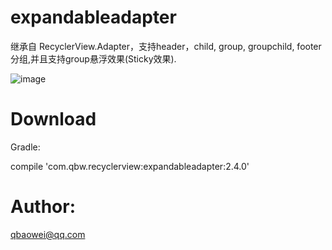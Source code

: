 # expandableadapter



继承自 RecyclerView.Adapter，支持header，child, group, groupchild, footer 分组,并且支持group悬浮效果(Sticky效果).



![image](https://github.com/qbaowei/ExpandableAdapter/raw/master/screenshots/ExpandableAdapter.gif)

# Download


Gradle:


compile 'com.qbw.recyclerview:expandableadapter:2.4.0'


# Author:


qbaowei@qq.com

